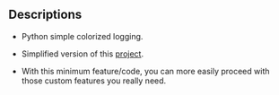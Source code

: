 ## Descriptions

* Python simple colorized logging.

* Simplified version of this [project](https://github.com/borntyping/python-colorlog).

* With this minimum feature/code, you can more easily proceed with those custom features you really need.
